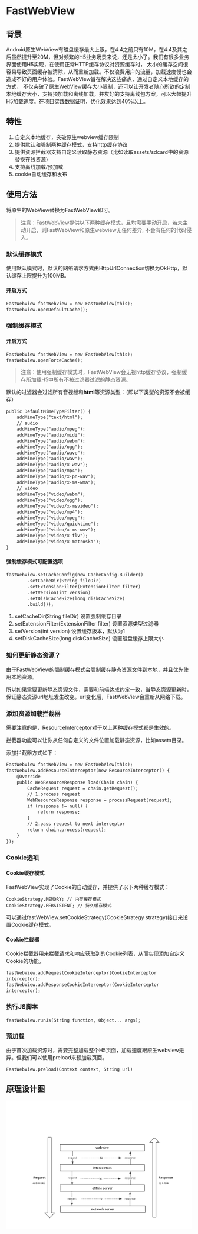 # FastWebView
## 背景
Android原生WebView有磁盘缓存最大上限，在4.4之前只有10M，在4.4及其之后虽然提升至20M，但对频繁的H5业务场景来说，还是太小了。我们有很多业务界面使用H5实现，在使用正常HTTP缓存协议对资源缓存时，
太小的缓存空间很容易导致页面缓存被清除，从而重新加载。不仅浪费用户的流量，加载速度慢也会造成不好的用户体验。FastWebView旨在解决这些痛点，通过自定义本地缓存的方式，
不仅突破了原生WebView缓存大小限制，还可以让开发者随心所欲的定制本地缓存大小，支持预加载和离线加载，并友好的支持离线包方案，可以大幅提升H5加载速度。在项目实践数据证明，优化效果达到40%以上。
## 特性
1. 自定义本地缓存，突破原生webview缓存限制
2. 提供默认和强制两种缓存模式，支持http缓存协议
3. 提供资源拦截器支持自定义读取静态资源（比如读取assets/sdcard中的资源替换在线资源）
4. 支持离线加载/预加载
5. cookie自动缓存和发布

## 使用方法
将原生的WebView替换为FastWebView即可。

> 注意：FastWebView提供以下两种缓存模式，且均需要手动开启，若未主动开启，则FastWebView和原生webview无任何差异, 不会有任何的代码侵入。

### 默认缓存模式

使用默认模式时，默认的网络请求方式由HttpUrlConnection切换为OkHttp，默认缓存上限提升为100MB。

#### 开启方式

```
FastWebView fastWebView = new FastWebView(this);
fastWebView.openDefaultCache();
```

### 强制缓存模式

#### 开启方式

```
FastWebView fastWebView = new FastWebView(this);
fastWebView.openForceCache();
```

> 注意：使用强制缓存模式时，FastWebView会无视http缓存协议，强制缓存所加载H5中所有不被过滤器过滤的静态资源。

默认的过滤器会过滤所有音视频和**html**等资源类型：（即以下类型的资源不会被缓存）

```
public DefaultMimeTypeFilter() {
    addMimeType("text/html");
    // audio
    addMimeType("audio/mpeg");
    addMimeType("audio/midi");
    addMimeType("audio/webm");
    addMimeType("audio/ogg");
    addMimeType("audio/wave");
    addMimeType("audio/wav");
    addMimeType("audio/x-wav");
    addMimeType("audio/mp4");
    addMimeType("audio/x-pn-wav");
    addMimeType("audio/x-ms-wma");
    // video
    addMimeType("video/webm");
    addMimeType("video/ogg");
    addMimeType("video/x-msvideo");
    addMimeType("video/mp4");
    addMimeType("video/mpeg");
    addMimeType("video/quicktime");
    addMimeType("video/x-ms-wmv");
    addMimeType("video/x-flv");
    addMimeType("video/x-matroska");
}
```

#### 强制缓存模式可配置选项

```
fastWebView.setCacheConfig(new CacheConfig.Builder()
        .setCacheDir(String fileDir)
        .setExtensionFilter(ExtensionFilter filter)
        .setVersion(int version)
        .setDiskCacheSize(long diskCacheSize)
        .build());
```

1. setCacheDir(String fileDir) 设置强制缓存目录
2. setExtensionFilter(ExtensionFilter filter) 设置资源类型过滤器
3. setVersion(int version) 设置缓存版本，默认为1
4. setDiskCacheSize(long diskCacheSize) 设置磁盘缓存上限大小

### 如何更新静态资源？

由于FastWebView的强制缓存模式会强制缓存静态资源文件到本地，并且优先使用本地资源。

所以如果需要更新静态资源文件，需要和前端达成约定一致，当静态资源更新时，保证静态资源url地址发生改变。url变化后，FastWebView会重新从网络下载。

### 添加资源加载拦截器

需要注意的是，ResourceInterceptor对于以上两种缓存模式都是生效的。

拦截器功能可以让你从任何自定义的文件位置加载静态资源，比如assets目录。

添加拦截器方式如下：

```
FastWebView fastWebView = new FastWebView(this);
fastWebView.addResourceInterceptor(new ResourceInterceptor() {
    @Override
    public WebResourceResponse load(Chain chain) {
    	CacheRequest request = chain.getRequest();
    	// 1.process request	
    	WebResourceResponse response = processRequest(request);
    	if (response != null) {
    		return response;
    	}
    	// 2.pass request to next interceptor
        return chain.process(request);
    }
});
```
### Cookie选项
#### Cookie缓存模式
FastWebView实现了Cookie的自动缓存，并提供了以下两种缓存模式：
```
CookieStrategy.MEMORY; // 内存缓存模式
CookieStrategy.PERSISTENT; // 持久缓存模式
```
可以通过fastWebView.setCookieStrategy(CookieStrategy strategy)接口来设置Cookie缓存模式。

#### Cookie拦截器
Cookie拦截器用来拦截请求和响应获取到的Cookie列表，从而实现添加自定义Cookie的功能。
```
fastWebView.addRequestCookieInterceptor(CookieInterceptor interceptor);
fastWebView.addResponseCookieInterceptor(CookieInterceptor interceptor);
```
### 执行JS脚本

```
fastWebView.runJs(String function, Object... args);
```

### 预加载
由于首次加载资源时，需要完整加载整个H5页面，加载速度跟原生webview无异。但我们可以使用preload来预加载页面。
```
FastWebView.preload(Context context, String url)
```

## 原理设计图

![design](readme.png)

